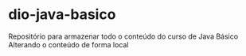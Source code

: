 # dio-java-basico
Repositório para armazenar todo o conteúdo do curso de Java Básico
Alterando o conteúdo de forma local